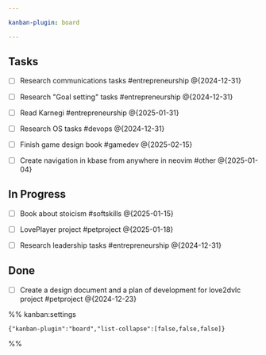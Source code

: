 ```yaml
---

kanban-plugin: board

---
```


## Tasks

- [ ] Research communications tasks #entrepreneurship @{2024-12-31}
- [ ] Research "Goal setting" tasks #entrepreneurship @{2024-12-31}
- [ ] Read Karnegi #entrepreneurship @{2025-01-31}
- [ ] Research OS tasks #devops @{2024-12-31}
- [ ] Finish game design book #gamedev @{2025-02-15}
- [ ] Create navigation in kbase from anywhere in neovim #other @{2025-01-04}


## In Progress

- [ ] Book about stoicism #softskills @{2025-01-15}
- [ ] LovePlayer project #petproject @{2025-01-18}
- [ ] Research leadership tasks #entrepreneurship @{2024-12-31}


## Done

- [ ] Create a design document and a plan of development for love2dvlc project #petproject @{2024-12-23}




%% kanban:settings
```
{"kanban-plugin":"board","list-collapse":[false,false,false]}
```
%%